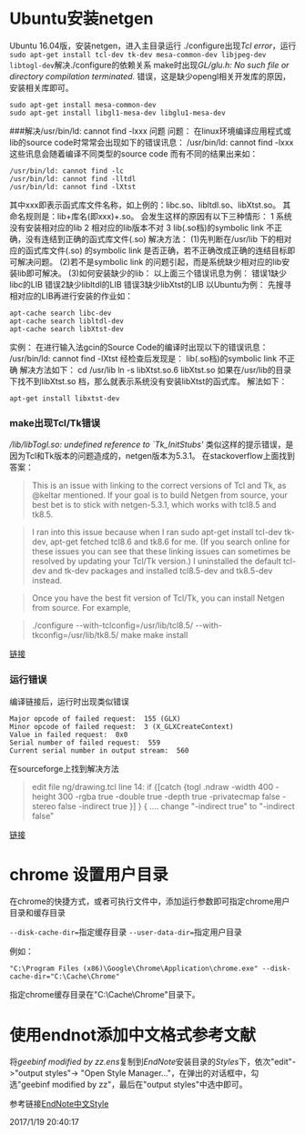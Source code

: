 # Ubuntu安装netgen

Ubuntu 16.04版，安装netgen，进入主目录运行 ./configure出现*Tcl error*，运行```sudo apt-get install tcl-dev tk-dev mesa-common-dev libjpeg-dev libtogl-dev```解决./configure的依赖关系
make时出现*GL/glu.h: No such file or directory compilation terminated.* 错误，这是缺少opengl相关开发库的原因，安装相关库即可。
```script
sudo apt-get install mesa-common-dev
sudo apt-get install libgl1-mesa-dev libglu1-mesa-dev
```

###解决/usr/bin/ld: cannot find -lxxx 问题
问题：
在linux环境编译应用程式或lib的source code时常常会出现如下的错误讯息：
/usr/bin/ld: cannot find -lxxx
这些讯息会随着编译不同类型的source code 而有不同的结果出来如：
```
/usr/bin/ld: cannot find -lc
/usr/bin/ld: cannot find -lltdl
/usr/bin/ld: cannot find -lXtst
```
其中xxx即表示函式库文件名称，如上例的：libc.so、libltdl.so、libXtst.so。
其命名规则是：lib+库名(即xxx)+.so。
会发生这样的原因有以下三种情形：
1 系统没有安装相对应的lib
2 相对应的lib版本不对
3 lib(.so档)的symbolic link 不正确，没有连结到正确的函式库文件(.so)
解决方法：
(1)先判断在/usr/lib 下的相对应的函式库文件(.so) 的symbolic link 是否正确，若不正确改成正确的连结目标即可解决问题。
(2)若不是symbolic link 的问题引起，而是系统缺少相对应的lib安装lib即可解决。
(3)如何安装缺少的lib：
以上面三个错误讯息为例：
错误1缺少libc的LIB
错误2缺少libltdl的LIB
错误3缺少libXtst的LIB
以Ubuntu为例：
先搜寻相对应的LIB再进行安装的作业如：
```
apt-cache search libc-dev
apt-cache search libltdl-dev
apt-cache search libXtst-dev
```
实例：
在进行输入法gcin的Source Code的编译时出现以下的错误讯息：
/usr/bin/ld: cannot find -lXtst
经检查后发现是：
lib(.so档)的symbolic link 不正确
解决方法如下：
cd /usr/lib
ln -s libXtst.so.6 libXtst.so
如果在/usr/lib的目录下找不到libXtst.so 档，那么就表示系统没有安装libXtst的函式库。
解法如下：
```
apt-get install libxtst-dev
```
### make出现Tcl/Tk错误

*/lib/libTogl.so: undefined reference to `Tk_InitStubs'* 类似这样的提示错误，是因为Tcl和Tk版本的问题造成的，netgen版本为5.3.1。
在stackoverflow上面找到答案：

>This is an issue with linking to the correct versions of Tcl and Tk, as @keltar mentioned. If your goal is to build Netgen from source, your best bet is to stick with netgen-5.3.1, which works with tcl8.5 and tk8.5.

>I ran into this issue because when I ran sudo apt-get install tcl-dev tk-dev, apt-get fetched tcl8.6 and tk8.6 for me. (If you search online for these issues you can see that these linking issues can sometimes be resolved by updating your Tcl/Tk version.) I uninstalled the default tcl-dev and tk-dev packages and installed tcl8.5-dev and tk8.5-dev instead.

>Once you have the best fit version of Tcl/Tk, you can install Netgen from source. For example,

>./configure --with-tclconfig=/usr/lib/tcl8.5/ --with-tkconfig=/usr/lib/tk8.5/
>make
>make install

[链接](http://stackoverflow.com/questions/26334781/libtogl-undefined-references#comment41335571_26334781)

### 运行错误

编译链接后，运行时出现类似错误

```
Major opcode of failed request:  155 (GLX)
Minor opcode of failed request:  3 (X_GLXCreateContext)
Value in failed request:  0x0
Serial number of failed request:  559
Current serial number in output stream:  560
```
在sourceforge上找到解决方法

>edit file ng/drawing.tcl line 14:
>if {[catch {togl .ndraw -width 400 -height 300 -rgba true -double true -depth true -privatecmap false -stereo false -indirect true }] } { ....
>change "-indirect true" to "-indirect false"

[链接](https://sourceforge.net/p/netgen-mesher/discussion/905307/thread/946ccfc2/)



# chrome 设置用户目录

在chrome的快捷方式，或者可执行文件中，添加运行参数即可指定chrome用户目录和缓存目录

```--disk-cache-dir=```指定缓存目录
```--user-data-dir=```指定用户目录

例如：

	"C:\Program Files (x86)\Google\Chrome\Application\chrome.exe" --disk-cache-dir="C:\Cache\Chrome"

指定chrome缓存目录在"C:\Cache\Chrome"目录下。



# 使用endnot添加中文格式参考文献

将*geebinf modified by zz.ens*复制到*EndNote*安装目录的*Styles*下，依次"edit"->"output styles"-> "Open Style Manager..."，在弹出的对话框中，勾选"geebinf modified by zz"，最后在"output styles"中选中即可。

参考链接[EndNote中文Style](https://cnzhx.net/blog/endnote-output-style-cnzhx/)

2017/1/19 20:40:17
